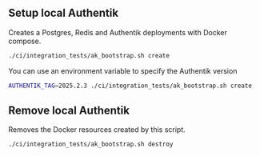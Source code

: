 ## Setup local Authentik
Creates a Postgres, Redis and Authentik deployments with Docker compose.

```bash
./ci/integration_tests/ak_bootstrap.sh create
```

You can use an environment variable to specify the Authentik version
```bash
AUTHENTIK_TAG=2025.2.3 ./ci/integration_tests/ak_bootstrap.sh create
```

## Remove local Authentik
Removes the Docker resources created by this script.

```bash
./ci/integration_tests/ak_bootstrap.sh destroy
```